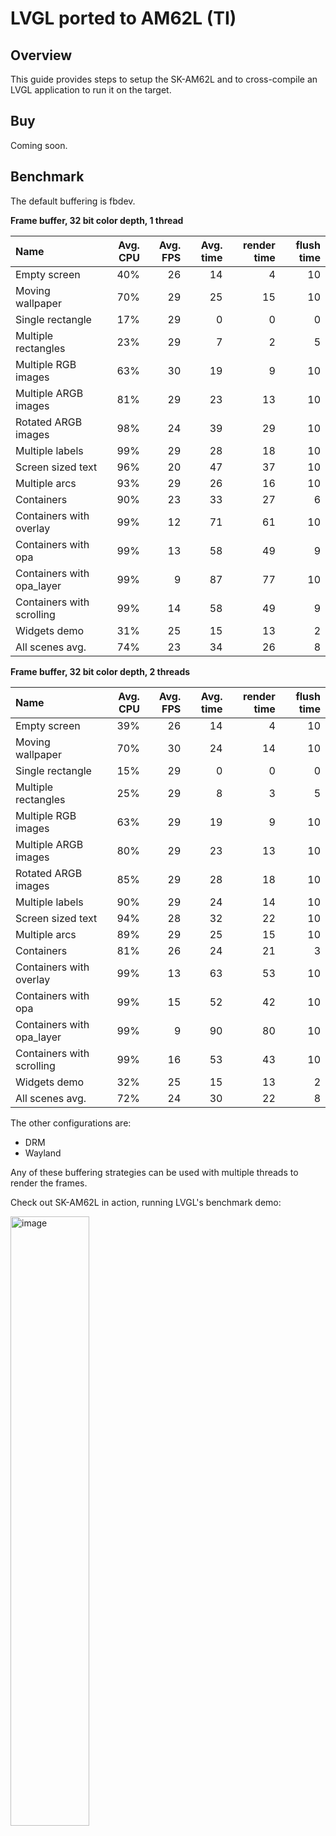 # LVGL ported to AM62L (TI)

## Overview

This guide provides steps to setup the SK-AM62L and to cross-compile an LVGL application to run it on the target.

## Buy

Coming soon.


## Benchmark

The default buffering is fbdev.

**Frame buffer, 32 bit color depth, 1 thread**

| Name                      | Avg. CPU | Avg. FPS | Avg. time | render time | flush time |
| :------------------------ | -------: | -------: | --------: | ----------: | ---------: |
| Empty screen              | 40%      | 26       | 14        | 4           | 10         |
| Moving wallpaper          | 70%      | 29       | 25        | 15          | 10         |
| Single rectangle          | 17%      | 29       | 0         | 0           | 0          |
| Multiple rectangles       | 23%      | 29       | 7         | 2           | 5          |
| Multiple RGB images       | 63%      | 30       | 19        | 9           | 10         |
| Multiple ARGB images      | 81%      | 29       | 23        | 13          | 10         |
| Rotated ARGB images       | 98%      | 24       | 39        | 29          | 10         |
| Multiple labels           | 99%      | 29       | 28        | 18          | 10         |
| Screen sized text         | 96%      | 20       | 47        | 37          | 10         |
| Multiple arcs             | 93%      | 29       | 26        | 16          | 10         |
| Containers                | 90%      | 23       | 33        | 27          | 6          |
| Containers with overlay   | 99%      | 12       | 71        | 61          | 10         |
| Containers with opa       | 99%      | 13       | 58        | 49          | 9          |
| Containers with opa_layer | 99%      | 9        | 87        | 77          | 10         |
| Containers with scrolling | 99%      | 14       | 58        | 49          | 9          |
| Widgets demo              | 31%      | 25       | 15        | 13          | 2          |
| All scenes avg.           | 74%      | 23       | 34        | 26          | 8          |

**Frame buffer, 32 bit color depth, 2 threads**

| Name                      | Avg. CPU | Avg. FPS | Avg. time | render time | flush time |
| :------------------------ | -------: | -------: | --------: | ----------: | ---------: |
| Empty screen              | 39%      | 26       | 14        | 4           | 10         |
| Moving wallpaper          | 70%      | 30       | 24        | 14          | 10         |
| Single rectangle          | 15%      | 29       | 0         | 0           | 0          |
| Multiple rectangles       | 25%      | 29       | 8         | 3           | 5          |
| Multiple RGB images       | 63%      | 29       | 19        | 9           | 10         |
| Multiple ARGB images      | 80%      | 29       | 23        | 13          | 10         |
| Rotated ARGB images       | 85%      | 29       | 28        | 18          | 10         |
| Multiple labels           | 90%      | 29       | 24        | 14          | 10         |
| Screen sized text         | 94%      | 28       | 32        | 22          | 10         |
| Multiple arcs             | 89%      | 29       | 25        | 15          | 10         |
| Containers                | 81%      | 26       | 24        | 21          | 3          |
| Containers with overlay   | 99%      | 13       | 63        | 53          | 10         |
| Containers with opa       | 99%      | 15       | 52        | 42          | 10         |
| Containers with opa_layer | 99%      | 9        | 90        | 80          | 10         |
| Containers with scrolling | 99%      | 16       | 53        | 43          | 10         |
| Widgets demo              | 32%      | 25       | 15        | 13          | 2          |
| All scenes avg.           | 72%      | 24       | 30        | 22          | 8          |

The other configurations are:

-   DRM
-   Wayland

Any of these buffering strategies can be used with multiple threads to render the frames.

Check out SK-AM62L in action, running LVGL's benchmark demo:

<a href="https://www.youtube.com/watch?v=F9qKCQL7aJg">
    <img src="https://github.com/user-attachments/assets/70ecfd20-d971-4a2b-ad5f-677d5b248a24" width="50%" alt="image">
</a>

## Specification

### CPU and memory

-   **MCU**:

    -   AM625 with Dual 64-bit Arm Cortex-A53 up to 1.25GHz

-   **RAM**: 2GB DDR4

    -   16-bits data bus
    -   Supports speeds up to 1600 MT/s

-   **Flash**: Micro SD Card
-   **GPU**: **No GPU**

### Display

-   **Screen**: HDMI 1920x1080 @ 60fps touchscreen

### Connectivity

-   1 Type-A USB 2.0
-   1 Type-C dual-role device (DRD) USB 2.0 supports USB booting
-   UART
-   USB
-   Onboard XDS110 Joint Test Action Group (JTAG) emulator
-   4 universal asynchronous receiver-transmitters (UARTs) via USB 2.0-B
-   Ethernet
-   Headphone jack

## Getting started

### Hardware setup

Coming soon.


### Software setup

This guide was tested on Ubuntu 20.04 host.

#### Install docker

-   Follow this [tutorial (Ubuntu 22.04)](https://www.digitalocean.com/community/tutorials/how-to-install-and-use-docker-on-ubuntu-22-04) [(Ubuntu 20.04)](https://www.digitalocean.com/community/tutorials/how-to-install-and-use-docker-on-ubuntu-20-04) to install and setup docker on your system.

-   Support to run arm64 docker containers on the host:

    ```bash
    sudo apt-get install qemu-user-static
    docker run --rm --privileged multiarch/qemu-user-static --reset -p yes
    ```

#### Install utilities

```bash
sudo apt install picocom nmap
```

### Run the default project

Clone the repository:

```bash
git clone --recurse-submodules https://github.com/lvgl/lv_port_texas_sk-am62l.git
```

**IMPORTANT**: 

- default application from lv_port_linux runs the widget demo. To run the benchmark demo, modify `lv_port_linux/main.c` : 

  ```c
  /*Create a Demo*/
  // lv_demo_widgets();
  // lv_demo_widgets_start_slideshow();
  lv_demo_benchmark();
  ```

- The default lv_conf.h might not be the best configuration for the board. Feel free to replace the default lv_conf.h with one generated from one of the .defaults files in in `lv_conf_example` folder.

  ```bash
  cd lv_port_linux
  python3 lvgl/scripts/generate_lv_conf.py --defaults ../lv_conf_example/lv_conf_fb_2_threads.defaults
  ```

Build the docker image and the lvgl benchmark application:

```bash
cd lv_port_texas_sk-am62l
./scripts/docker_setup.sh --create-image
./scripts/docker_setup.sh --build-app
```

Run the executable on the target:

-   Get the IP of the target board:

    -   <u>Option 1</u>: from the UART, on the board:

        ```bash
        sudo picocom -b 115200 /dev/ttyUSB0
        ## Then inside the console, log as "root", no password required
        ## Then retrieve the ip of the board
        ip a
        ```

    -   <u>Option 2</u>: Get the IP from your host with nmap

        ```bash
        ## Find the IP of the board. You need to know your ip (ifconfig or ip a)
        ## HOST_IP should be built like this :
        ## If the ip is 192.168.1.86, in the following command HOST_IP = 192.168.1.0/24
        nmap -sn <HOST_IP>/24 | grep am62xx
        ```

-   Then transfer the executable on the board:

    ```bash
    scp lv_port_linux/bin/lvgl-app root@<BOARD_IP>:/root
    ```

-   Start the application

    ```bash
    ssh root@<BOARD_IP>
    
    ## stop default presentation screen if it is running
    systemctl stop ti-apps-launcher
    ######################################
    ## WARNING: do not stop these services if using wayland demo
    systemctl stop weston.socket
    systemctl stop weston.service
    ######################################
    
    export LV_LINUX_FBDEV_DEVICE=/dev/fb1
    
    ./lvgl-app
    ```

### Change configuration

Some configurations are provided in the folder `lvgl_conf_example` .

The default configuration used is lv_conf_fb_1_thread.defaults. To change the configuration, modify the `lv_port_linux/lv_conf.h` file with the desired configuration.

You can also edit any of the .defaults files and generate a new lv_conf.h based on it.

```bash
cd lv_port_linux
python3 lvgl/scripts/generate_lv_conf.py --defaults ../lv_conf_example/lv_conf_fb_1_thread.defaults
```

### Start with your own application

The folder `lv_port_linux` is an example of an application using LVGL.

LVGL is integrated as a submodule in the folder. To change the version of the library:

```bash
cd lv_port_linux
git checkout <branch_name_or_commit_hash>
```

The file `main.c` is the default application provided and is configured to run the benchmark demo provided by LVGL library.

The main steps to create your own application are:

-   Modify `main.c`
-   Add any folders and files to extend the functionalities
-   Update `Dockerfile` to add any package
-   Modify `CMakeLists.txt` provided file to ensure all the required files are compiled and linked
-   Use the docker scripts provided to build the application for ARM64 architecture.

## TroubleShooting

### Output folder permissions

If there is any problem with the output folder generated permissions, modify the permissions:

```bash
sudo chown -R $(whoami):$(whoami) lv_port_linux/bin
```

### Fbdev example runtime error

This error can be printed when running the application:

```bash
[Warn]	(1382.767, +37)	 lv_display_refr_timer: No draw buffer lv_refr.c:374
[Warn]	(1382.804, +37)	 lv_display_refr_timer: No draw buffer lv_refr.c:374
[Warn]	(1382.841, +37)	 lv_display_refr_timer: No draw buffer lv_refr.c:374
[Warn]	(1382.878, +37)	 lv_display_refr_timer: No draw buffer lv_refr.c:374
```

To fix the issue find the existing fbdev available:

```bash
ls /dev/fb*
```

Export the variable to match the fbdev name:

```bash
export LV_LINUX_FBDEV_DEVICE=/dev/fb0
```

### Wayland example runtime error

While running the application, if there is an error about `XDG_RUNTIME_DIR`, add the following environment variable on the board.

```bash
export XDG_RUNTIME_DIR=/run/user/1000
```

### Changing configuration causes errors building the application

CMake may have troubles with CMakeLists.txt changes with some variables setup. If there is any problem building, try to clean the build folder:

```bash
rm -rf lv_port_linux/build-arm64* lv_port_linux/bin
```

## Contribution and Support

If you find any issues with the development board feel free to open an Issue in this repository. For LVGL related issues (features, bugs, etc) please use the main [lvgl repository](https://github.com/lvgl/lvgl).

If you found a bug and found a solution too please send a Pull request. If you are new to Pull requests refer to [Our Guide](https://docs.lvgl.io/master/CONTRIBUTING.html#pull-request) to learn the basics.
